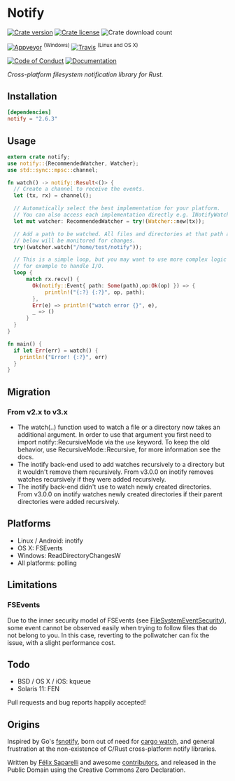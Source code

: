 # Notify

[![Crate version](https://img.shields.io/crates/v/notify.svg?style=flat-square)](https://crates.io/crates/notify)
[![Crate license](https://img.shields.io/crates/l/notify.svg?style=flat-square)](https://creativecommons.org/publicdomain/zero/1.0/)
![Crate download count](https://img.shields.io/crates/d/notify.svg?style=flat-square)

[![Appveyor](https://img.shields.io/appveyor/ci/passcod/rsnotify.svg?style=flat-square)](https://ci.appveyor.com/project/passcod/rsnotify) <sup>(Windows)</sup>
[![Travis](https://img.shields.io/travis/passcod/rsnotify.svg?style=flat-square)](https://travis-ci.org/passcod/rsnotify) <sup>(Linux and OS X)</sup>

[![Code of Conduct](https://img.shields.io/badge/contributor-covenant-123456.svg?style=flat-square)](http://contributor-covenant.org/version/1/3/0/)
[![Documentation](https://img.shields.io/badge/documentation-docs.rs-df3600.svg?style=flat-square)](https://docs.rs/notify)


_Cross-platform filesystem notification library for Rust._

## Installation

```toml
[dependencies]
notify = "2.6.3"
```

## Usage

```rust
extern crate notify;
use notify::{RecommendedWatcher, Watcher};
use std::sync::mpsc::channel;

fn watch() -> notify::Result<()> {
  // Create a channel to receive the events.
  let (tx, rx) = channel();

  // Automatically select the best implementation for your platform.
  // You can also access each implementation directly e.g. INotifyWatcher.
  let mut watcher: RecommendedWatcher = try!(Watcher::new(tx));

  // Add a path to be watched. All files and directories at that path and
  // below will be monitored for changes.
  try!(watcher.watch("/home/test/notify"));

  // This is a simple loop, but you may want to use more complex logic here,
  // for example to handle I/O.
  loop {
      match rx.recv() {
        Ok(notify::Event{ path: Some(path),op:Ok(op) }) => {
            println!("{:?} {:?}", op, path);
        },
        Err(e) => println!("watch error {}", e),
        _ => ()
      }
  }
}

fn main() {
  if let Err(err) = watch() {
    println!("Error! {:?}", err)
  }
}
```

## Migration

### From v2.x to v3.x

* The watch(..) function used to watch a file or a directory now takes an additional argument.
In order to use that argument you first need to import notify::RecursiveMode via the `use` keyword.
To keep the old behavior, use RecursiveMode::Recursive, for more information see the docs.
* The inotify back-end used to add watches recursively to a directory but it wouldn't remove them recursively.
From v3.0.0 on inotify removes watches recursively if they were added recursively.
* The inotify back-end didn't use to watch newly created directories.
From v3.0.0 on inotify watches newly created directories if their parent directories were added recursively.

## Platforms

- Linux / Android: inotify
- OS X: FSEvents
- Windows: ReadDirectoryChangesW
- All platforms: polling

## Limitations

### FSEvents

Due to the inner security model of FSEvents (see [FileSystemEventSecurity](https://developer.apple.com/library/mac/documentation/Darwin/Conceptual/FSEvents_ProgGuide/FileSystemEventSecurity/FileSystemEventSecurity.html)), some event cannot be observed easily when trying to follow files that do not belong to you. In this case, reverting to the pollwatcher can fix the issue, with a slight performance cost.

## Todo

- BSD / OS X / iOS: kqueue
- Solaris 11: FEN

Pull requests and bug reports happily accepted!

## Origins

Inspired by Go's [fsnotify](https://github.com/go-fsnotify/fsnotify), born out
of need for [cargo watch](https://github.com/passcod/cargo-watch), and general
frustration at the non-existence of C/Rust cross-platform notify libraries.

Written by [Félix Saparelli](https://passcod.name) and awesome
[contributors](https://github.com/passcod/rsnotify/graphs/contributors),
and released in the Public Domain using the Creative Commons Zero Declaration.
